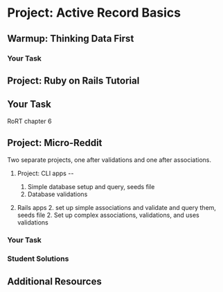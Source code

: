 # Project: Active Record Basics

## Warmup: Thinking Data First

### Your Task

## Project: Ruby on Rails Tutorial

## Your Task
RoRT chapter 6

## Project: Micro-Reddit

Two separate projects, one after validations and one after associations.

1. Project: CLI apps -- 
    
    1. Simple database setup and query, seeds file
    2. Database validations
2. Rails apps
    2. set up simple associations and validate and query them, seeds file
    2. Set up complex associations, validations, and  uses validations

### Your Task

### Student Solutions

## Additional Resources

